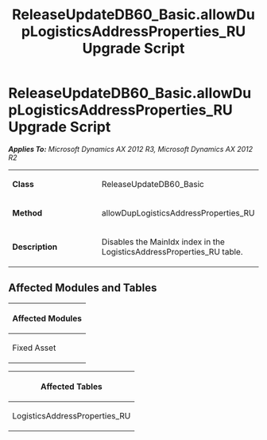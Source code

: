 ﻿---
title: ReleaseUpdateDB60_Basic.allowDupLogisticsAddressProperties_RU Upgrade Script
TOCTitle: ReleaseUpdateDB60_Basic.allowDupLogisticsAddressProperties_RU Upgrade Script
ms:assetid: 3f7e286e-23dc-55f5-0bec-5d634fa83ea8
ms:mtpsurl: https://msdn.microsoft.com/en-us/library/JJ718789(v=AX.60)
ms:contentKeyID: 49707833
ms.date: 05/18/2015
mtps_version: v=AX.60
---

# ReleaseUpdateDB60\_Basic.allowDupLogisticsAddressProperties\_RU Upgrade Script 


_**Applies To:** Microsoft Dynamics AX 2012 R3, Microsoft Dynamics AX 2012 R2_

<table>
<colgroup>
<col style="width: 50%" />
<col style="width: 50%" />
</colgroup>
<tbody>
<tr class="odd">
<td><p><strong>Class</strong></p></td>
<td><p>ReleaseUpdateDB60_Basic</p></td>
</tr>
<tr class="even">
<td><p><strong>Method</strong></p></td>
<td><p>allowDupLogisticsAddressProperties_RU</p></td>
</tr>
<tr class="odd">
<td><p><strong>Description</strong></p></td>
<td><p>Disables the MainIdx index in the LogisticsAddressProperties_RU table.</p></td>
</tr>
</tbody>
</table>


## Affected Modules and Tables

<table>
<colgroup>
<col style="width: 100%" />
</colgroup>
<thead>
<tr class="header">
<th><p>Affected Modules</p></th>
</tr>
</thead>
<tbody>
<tr class="odd">
<td><p>Fixed Asset</p></td>
</tr>
</tbody>
</table>


<table>
<colgroup>
<col style="width: 100%" />
</colgroup>
<thead>
<tr class="header">
<th><p>Affected Tables</p></th>
</tr>
</thead>
<tbody>
<tr class="odd">
<td><p>LogisticsAddressProperties_RU</p></td>
</tr>
</tbody>
</table>

  


